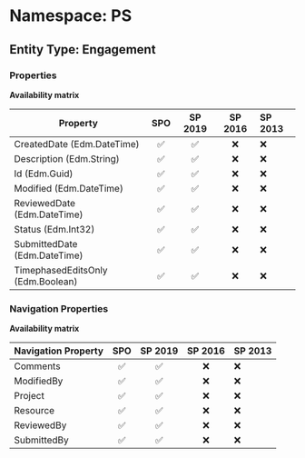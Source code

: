 # Namespace: PS

## Entity Type: Engagement

### Properties

**Availability matrix**

Property | SPO | SP 2019 | SP 2016 | SP 2013
----------|:---:|:-------:|:-------:|:-------
CreatedDate (Edm.DateTime) | ✅ | ✅ | ❌ | ❌
Description (Edm.String) | ✅ | ✅ | ❌ | ❌
Id (Edm.Guid) | ✅ | ✅ | ❌ | ❌
Modified (Edm.DateTime) | ✅ | ✅ | ❌ | ❌
ReviewedDate (Edm.DateTime) | ✅ | ✅ | ❌ | ❌
Status (Edm.Int32) | ✅ | ✅ | ❌ | ❌
SubmittedDate (Edm.DateTime) | ✅ | ✅ | ❌ | ❌
TimephasedEditsOnly (Edm.Boolean) | ✅ | ✅ | ❌ | ❌

### Navigation Properties

**Availability matrix**

Navigation Property | SPO | SP 2019 | SP 2016 | SP 2013
----------|:---:|:-------:|:-------:|:-------
Comments | ✅ | ✅ | ❌ | ❌
ModifiedBy | ✅ | ✅ | ❌ | ❌
Project | ✅ | ✅ | ❌ | ❌
Resource | ✅ | ✅ | ❌ | ❌
ReviewedBy | ✅ | ✅ | ❌ | ❌
SubmittedBy | ✅ | ✅ | ❌ | ❌
